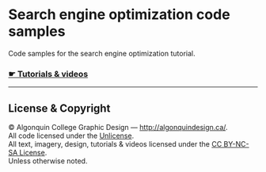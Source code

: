 # Search engine optimization code samples

Code samples for the search engine optimization tutorial.

### [☛ Tutorials & videos](http://learn-the-web.algonquindesign.ca/topics/search-engine-optimization/)

---

## License & Copyright

© Algonquin College Graphic Design — <http://algonquindesign.ca/>.<br>
All code licensed under the [Unlicense](UNLICENSE).<br>
All text, imagery, design, tutorials & videos licensed under the [CC BY-NC-SA License](http://creativecommons.org/licenses/by-nc-sa/4.0/).<br>
Unless otherwise noted.
